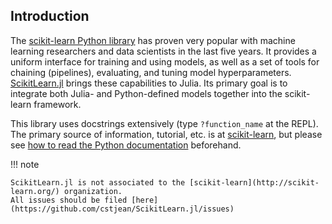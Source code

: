 Introduction
-------

The [scikit-learn Python library](http://scikit-learn.org/stable/) has proven
very popular with machine learning researchers and data scientists in the last
five years. It provides a uniform interface for training and using models, as
well as a set of tools for chaining (pipelines), evaluating, and tuning model
hyperparameters. [ScikitLearn.jl](https://github.com/cstjean/ScikitLearn.jl)
brings these capabilities to Julia.  Its primary goal is to integrate
both Julia- and Python-defined models together into the scikit-learn framework.

This library uses docstrings extensively (type `?function_name` at the
REPL). The primary source of information, tutorial, etc. is at
[scikit-learn](http://scikit-learn.org/stable/documentation.html), but
please see [how to read the Python documentation](man/python.md) beforehand.

!!! note

    ScikitLearn.jl is not associated to the [scikit-learn](http://scikit-learn.org/) organization. 
    All issues should be filed [here](https://github.com/cstjean/ScikitLearn.jl/issues)
